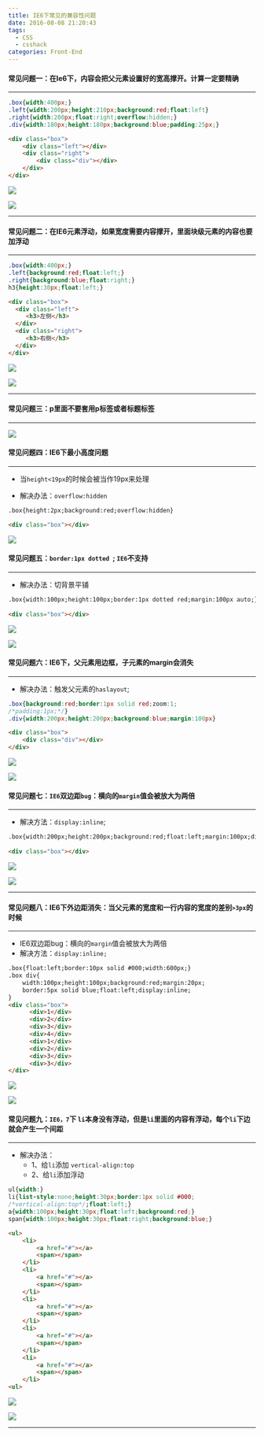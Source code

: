```yaml
---
title: IE6下常见的兼容性问题
date: 2016-08-08 21:20:43
tags: 
  - CSS
  - csshack
categories: Front-End
---
```


#### 常见问题一：在Ie6下，内容会把父元素设置好的宽高撑开。计算一定要精确
---
<!--more-->
```css
.box{width:400px;}
.left{width:200px;height:210px;background:red;float:left}
.right{width:200px;float:right;overflow:hidden;}
.div{width:180px;height:180px;background:blue;padding:25px;}
```

```html
<div class="box">
	<div class="left"></div>
	<div class="right">
		<div class="div"></div>
	</div>
</div>
```


![](http://7xq6al.com1.z0.glb.clouddn.com/1-1.png)

![](http://7xq6al.com1.z0.glb.clouddn.com/1-2.png)

---

#### 常见问题二：在IE6元素浮动，如果宽度需要内容撑开，里面块级元素的内容也要加浮动
---

```css
.box{width:400px;}
.left{background:red;float:left;}
.right{background:blue;float:right;}
h3{height:30px;float:left;}
 ```
 
 ```html
 <div class="box">
   <div class="left">
      <h3>左侧</h3>
   </div>
   <div class="right">
      <h3>右侧</h3>
   </div>
</div>
```

![](http://7xq6al.com1.z0.glb.clouddn.com/2-1.png)

![](http://7xq6al.com1.z0.glb.clouddn.com/2-2.png)

---

#### 常见问题三：p里面不要套用p标签或者标题标签
---

![](http://7xq6al.com1.z0.glb.clouddn.com/3-1.png)

#### 常见问题四：IE6下最小高度问题
---

- 当`height<19px`的时候会被当作19px来处理

- 解决办法：`overflow:hidden`

```html
.box{height:2px;background:red;overflow:hidden}

<div class="box"></div>
```

![](http://7xq6al.com1.z0.glb.clouddn.com/4-1.png)


#### 常见问题五：`border:1px dotted `; `IE6`不支持
---

- 解决办法：切背景平铺

```html
.box{width:100px;height:100px;border:1px dotted red;margin:100px auto;}
        
<div class="box"></div>
```
![](http://7xq6al.com1.z0.glb.clouddn.com/5-1.png)

![](http://7xq6al.com1.z0.glb.clouddn.com/5-2.png)


#### 常见问题六：IE6下，父元素用边框，子元素的margin会消失 
---

- 解决办法：触发父元素的`haslayout`;

```css
.box{background:red;border:1px solid red;zoom:1;
/*padding:1px;*/}
.div{width:200px;height:200px;background:blue;margin:100px}
```

```html
<div class="box">
	<div class="div"></div>
</div>
 ```
 
 ![](http://7xq6al.com1.z0.glb.clouddn.com/6-1.png)
 
 ![](http://7xq6al.com1.z0.glb.clouddn.com/6-2.png)
  

#### 常见问题七：`IE6`双边距`bug`：横向的`margin`值会被放大为两倍
---

- 解决方法：`display:inline`;

```html
.box{width:200px;height:200px;background:red;float:left;margin:100px;display:inline;}
        
<div class="box"></div>
```

![](http://7xq6al.com1.z0.glb.clouddn.com/7-1.png)

![](http://7xq6al.com1.z0.glb.clouddn.com/7-2.png)

---


#### 常见问题八：IE6下外边距消失：当父元素的宽度和一行内容的宽度的差别`>3px`的时候 
---

- IE6双边距bug：横向的`margin`值会被放大为两倍
- 解决方法：`display:inline;`

```html
.box{float:left;border:10px solid #000;width:600px;}
.box div{
    width:100px;height:100px;background:red;margin:20px;
    border:5px solid blue;float:left;display:inline;
}
<div class="box">
      <div>1</div>
      <div>2</div>
      <div>3</div>
      <div>4</div>
      <div>1</div>
      <div>2</div>
      <div>3</div>
      <div>3</div>
</div>
```

![](http://7xq6al.com1.z0.glb.clouddn.com/8-1.png)

![](http://7xq6al.com1.z0.glb.clouddn.com/8-2.png)


#### 常见问题九：`IE6，7`下 `li`本身没有浮动，但是`li`里面的内容有浮动，每个`li`下边就会产生一个间距
---

- 解决办法：
  - 1、给`li`添加 `vertical-align:top`
  - 2、给`li`添加浮动

```css
ul{width:}
li{list-style:none;height:30px;border:1px solid #000;
/*vertical-align:top*/;float:left;}
a{width:100px;height:30px;float:left;background:red;}
span{width:100px;height:30px;float:right;background:blue;}
 ```

```html
<ul>
    <li>
        <a href="#"></a>
        <span></span>
    </li>
    <li>
        <a href="#"></a>
        <span></span>
    </li>
    <li>
        <a href="#"></a>
        <span></span>
    </li>
    <li>
        <a href="#"></a>
        <span></span>
    </li>
    <li>
        <a href="#"></a>
        <span></span>
    </li>
<ul>
```

![](http://7xq6al.com1.z0.glb.clouddn.com/9-1.png)

![](http://7xq6al.com1.z0.glb.clouddn.com/9-2.png)

---

